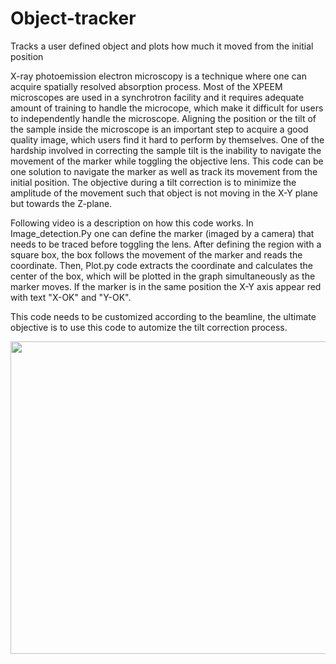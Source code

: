 # Object-tracker
Tracks a user defined object and plots how much it moved from the initial position 

X-ray photoemission electron microscopy is a technique where one can acquire spatially resolved absorption process. Most of the XPEEM microscopes are used in a synchrotron facility and it requires adequate amount of training to handle the microcope, which make it difficult for users to independently handle the microscope. Aligning the position or the tilt of the sample inside the microscope is an important step to acquire a good quality image, which users find it hard to perform by themselves. One of the hardship involved in correcting the sample tilt is the inability to navigate the movement of the marker while toggling the objective lens. This code can be one solution to navigate the marker as well as track its movement from the initial position. The objective during a tilt correction is to minimize the amplitude of the movement such that object is not moving in the X-Y plane but towards the Z-plane. 

Following video is a description on how this code works. In Image_detection.Py one can define the marker (imaged by a camera) that needs to be traced before toggling the lens. After defining the region with a square box, the box follows the movement of the marker and reads the coordinate. Then, Plot.py code extracts the coordinate and calculates the center of the box, which will be plotted in the graph simultaneously as the marker moves. If the marker is in the same position the X-Y axis appear red with text "X-OK" and "Y-OK".

This code needs to be customized according to the beamline, the ultimate objective is to use this code to automize the tilt correction process.

<IMG SRC="test_gif.gif" height="500" width="900"><br>
